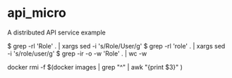 # api_micro
A distributed API service example



$ grep -rl 'Role' . | xargs sed -i 's/Role/User/g'
$ grep -rl 'role' . | xargs sed -i 's/role/user/g'
$ grep -ir -o -w 'Role' .  | wc -w


docker rmi -f $(docker images | grep "^<none>" | awk "{print $3}" )
